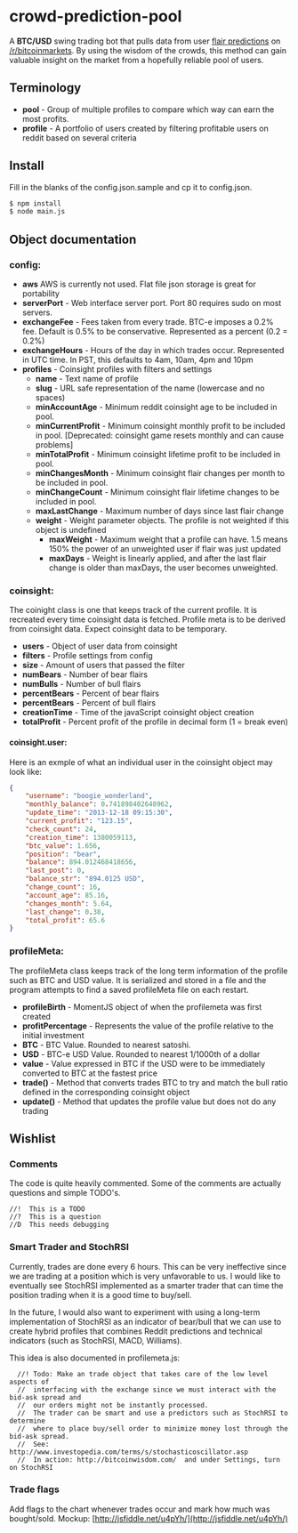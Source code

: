 # crowd-prediction-pool
A **BTC/USD** swing trading bot that pulls data from user [flair predictions](http://coinsight.org/#reddit) on [/r/bitcoinmarkets](http://reddit.com/r/bitcoinmarkets). By using the wisdom of the crowds, this method can gain valuable insight on the market from a hopefully reliable pool of users.

## Terminology

- **pool** - Group of multiple profiles to compare which way can earn the most profits.
- **profile** - A portfolio of users created by filtering profitable users on reddit based on several criteria

## Install

Fill in the blanks of the config.json.sample and cp it to config.json.

```bash
$ npm install
$ node main.js
```

## Object documentation

### config:
- **aws** AWS is currently not used. Flat file json storage is great for portability
- **serverPort** - Web interface server port. Port 80 requires sudo on most servers.
- **exchangeFee** - Fees taken from every trade. BTC-e imposes a 0.2% fee. Default is 0.5% to be conservative. Represented as a percent (0.2 = 0.2%)
- **exchangeHours** - Hours of the day in which trades occur. Represented in UTC time. In PST, this defaults to 4am, 10am, 4pm and 10pm
- **profiles** - Coinsight profiles with filters and settings
	- **name** - Text name of profile
	- **slug** - URL safe representation of the name (lowercase and no spaces)
	- **minAccountAge** - Minimum reddit coinsight age to be included in pool.
	- **minCurrentProfit** - Minimum coinsight monthly profit to be included in pool. [Deprecated: coinsight game resets monthly and can cause problems]
	- **minTotalProfit** - Minimum coinsight lifetime profit to be included in pool.
	- **minChangesMonth** - Minimum coinsight flair changes per month to be included in pool.
	- **minChangeCount** - Minimum coinsight flair lifetime changes to be included in pool.
	- **maxLastChange** - Maximum number of days since last flair change
	- **weight** - Weight parameter objects. The profile is not weighted if this object is undefined
		- **maxWeight** - Maximum weight that a profile can have. 1.5 means 150% the power of an unweighted user if flair was just updated
		- **maxDays** - Weight is linearly applied, and after the last flair change is older than maxDays, the user becomes unweighted.

### coinsight:
The coinight class is one that keeps track of the current profile. It is recreated every time coinsight data is fetched. Profile meta is to be derived from coinsight data. Expect coinsight data to be temporary.
- **users** - Object of user data from coinsight
- **filters** - Profile settings from config
- **size** - Amount of users that passed the filter
- **numBears** - Number of bear flairs
- **numBulls** - Number of bull flairs
- **percentBears** - Percent of bear flairs
- **percentBears** - Percent of bull flairs
- **creationTime** - Time of the javaScript coinsight object creation
- **totalProfit** - Percent profit of the profile in decimal form (1 = break even)

#### coinsight.user:
Here is an exmple of what an individual user in the coinsight object may look like:
```json
{
    "username": "boogie_wonderland",
    "monthly_balance": 0.741898402648962,
    "update_time": "2013-12-18 09:15:30",
    "current_profit": "123.15",
    "check_count": 24,
    "creation_time": 1380059113,
    "btc_value": 1.656,
    "position": "bear",
    "balance": 894.012468418656,
    "last_post": 0,
    "balance_str": "894.0125 USD",
    "change_count": 16,
    "account_age": 85.16,
    "changes_month": 5.64,
    "last_change": 0.38,
    "total_profit": 65.6
}
```

### profileMeta:
The profileMeta class keeps track of the long term information of the profile such as BTC and USD value. It is serialized and stored in a file and the program attempts to find a saved profileMeta file on each restart. 
- **profileBirth** - MomentJS object of when the profilemeta was first created
- **profitPercentage** - Represents the value of the profile relative to the initial investment 
- **BTC** - BTC Value. Rounded to nearest satoshi.
- **USD** - BTC-e USD Value. Rounded to nearest 1/1000th of a dollar
- **value** - Value expressed in BTC if the USD were to be immediately converted to BTC at the fastest price
- **trade()** - Method that converts trades BTC to try and match the bull ratio defined in the corresponding coinsight object
- **update()** - Method that updates the profile value but does not do any trading  


## Wishlist

### Comments
The code is quite heavily commented. Some of the comments are actually questions and simple TODO's.
```
//!  This is a TODO
//?  This is a question
//D  This needs debugging
```

### Smart Trader and StochRSI
Currently, trades are done every 6 hours. This can be very ineffective since we are trading at a position which is very unfavorable to us. I would like to eventually see StochRSI implemented as a smarter trader that can time the position trading when it is a good time to buy/sell.

In the future, I would also want to experiment with using a long-term implementation of StochRSI as an indicator of bear/bull that we can use to create hybrid profiles that combines Reddit predictions and technical indicators (such as StochRSI, MACD, Williams).

This idea is also documented in profilemeta.js:
```
  //! Todo: Make an trade object that takes care of the low level aspects of 
  //  interfacing with the exchange since we must interact with the bid-ask spread and
  //  our orders might not be instantly processed.
  //  The trader can be smart and use a predictors such as StochRSI to determine
  //  where to place buy/sell order to minimize money lost through the bid-ask spread.
  //  See: http://www.investopedia.com/terms/s/stochasticoscillator.asp
  //  In action: http://bitcoinwisdom.com/  and under Settings, turn on StochRSI
```

### Trade flags
Add flags to the chart whenever trades occur and mark how much was bought/sold. Mockup: [http://jsfiddle.net/u4pYh/](http://jsfiddle.net/u4pYh/)